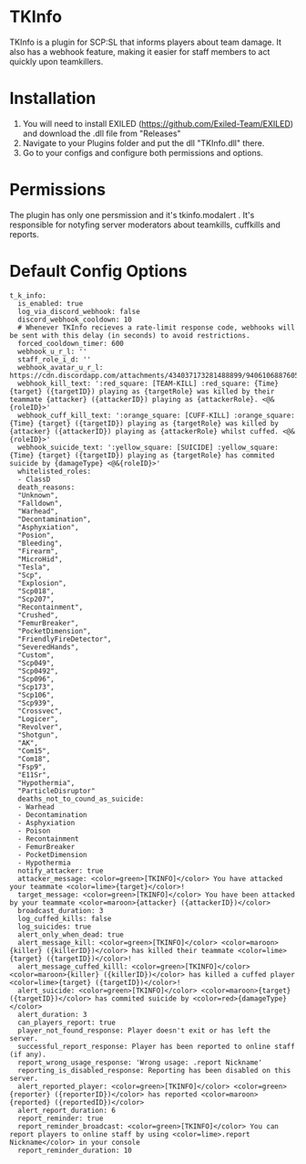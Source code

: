 # TKInfo
TKInfo is a plugin for SCP:SL that informs players about team damage. It also has a webhook feature, making it easier for staff members to act quickly upon teamkillers.

# Installation
1. You will need to install EXILED (https://github.com/Exiled-Team/EXILED) and download the .dll file from "Releases"
2. Navigate to your Plugins folder and put the dll "TKInfo.dll" there.
4. Go to your configs and configure both permissions and options.

# Permissions
The plugin has only one persmission and it's tkinfo.modalert . It's responsible for notyfing server moderators about teamkills, cuffkills and reports.

# Default Config Options
```
t_k_info:
  is_enabled: true
  log_via_discord_webhook: false
  discord_webhook_cooldown: 10
  # Whenever TKInfo recieves a rate-limit response code, webhooks will be sent with this delay (in seconds) to avoid restrictions.
  forced_cooldown_timer: 600
  webhook_u_r_l: ''
  staff_role_i_d: ''
  webhook_avatar_u_r_l: https://cdn.discordapp.com/attachments/434037173281488899/940610688760545290/mrozonyhyperthink.jpg
  webhook_kill_text: ':red_square: [TEAM-KILL] :red_square: {Time} {target} ({targetID}) playing as {targetRole} was killed by their teammate {attacker} ({attackerID}) playing as {attackerRole}. <@&{roleID}>'
  webhook_cuff_kill_text: ':orange_square: [CUFF-KILL] :orange_square: {Time} {target} ({targetID}) playing as {targetRole} was killed by {attacker} ({attackerID}) playing as {attackerRole} whilst cuffed. <@&{roleID}>'
  webhook_suicide_text: ':yellow_square: [SUICIDE] :yellow_square: {Time} {target} ({targetID}) playing as {targetRole} has commited suicide by {damageType} <@&{roleID}>'
  whitelisted_roles:
  - ClassD
  death_reasons:
  "Unknown",
  "Falldown",
  "Warhead",
  "Decontamination",
  "Asphyxiation",
  "Posion",
  "Bleeding",
  "Firearm",
  "MicroHid",
  "Tesla",
  "Scp",
  "Explosion",
  "Scp018",
  "Scp207",
  "Recontainment",
  "Crushed",
  "FemurBreaker",
  "PocketDimension",
  "FriendlyFireDetector",
  "SeveredHands",
  "Custom",
  "Scp049",
  "Scp0492",
  "Scp096",
  "Scp173",
  "Scp106",
  "Scp939",
  "Crossvec",
  "Logicer",
  "Revolver",
  "Shotgun",
  "AK",
  "Com15",
  "Com18",
  "Fsp9",
  "E11Sr",
  "Hypothermia",
  "ParticleDisruptor"
  deaths_not_to_cound_as_suicide:
  - Warhead
  - Decontamination
  - Asphyxiation
  - Poison
  - Recontainment
  - FemurBreaker
  - PocketDimension
  - Hypothermia
  notify_attacker: true
  attacker_message: <color=green>[TKINFO]</color> You have attacked your teammate <color=lime>{target}</color>!
  target_message: <color=green>[TKINFO]</color> You have been attacked by your teammate <color=maroon>{attacker} ({attackerID})</color>
  broadcast_duration: 3
  log_cuffed_kills: false
  log_suicides: true
  alert_only_when_dead: true
  alert_message_kill: <color=green>[TKINFO]</color> <color=maroon>{killer} ({killerID})</color> has killed their teammate <color=lime>{target} ({targetID})</color>!
  alert_message_cuffed_killl: <color=green>[TKINFO]</color> <color=maroon>{killer} ({killerID})</color> has killed a cuffed player <color=lime>{target} ({targetID})</color>!
  alert_suicide: <color=green>[TKINFO]</color> <color=maroon>{target} ({targetID})</color> has commited suicide by <color=red>{damageType}</color>
  alert_duration: 3
  can_players_report: true
  player_not_found_response: Player doesn't exit or has left the server.
  successful_report_response: Player has been reported to online staff (if any).
  report_wrong_usage_response: 'Wrong usage: .report Nickname'
  reporting_is_disabled_response: Reporting has been disabled on this server.
  alert_reported_player: <color=green>[TKINFO]</color> <color=green>{reporter} ({reporterID})</color> has reported <color=maroon>{reported} ({reportedID})</color>
  alert_report_duration: 6
  report_reminder: true
  report_reminder_broadcast: <color=green>[TKINFO]</color> You can report players to online staff by using <color=lime>.report Nickname</color> in your console
  report_reminder_duration: 10
```
